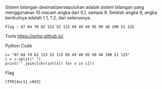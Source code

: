 Sistem bilangan desimal/persepuluhan adalah sistem bilangan yang menggunakan 10 macam angka dari 0,1, sampai 9. Setelah angka 9, angka berikutnya adalah 1 1, 1 2, dan seterusnya.

```
Flag : 67 84 70 82 123 52 115 99 49 49 95 99 48 100 51 125
```

Tools 
https://gchq.github.io/

Python Code

```
c= "67 84 70 82 123 52 115 99 49 49 95 99 48 100 51 125"
c = c.split(" ")
print(''.join([chr(int(x)) for x in c]))
```

Flag 

```
CTFR{4sc11_c0d3}
```